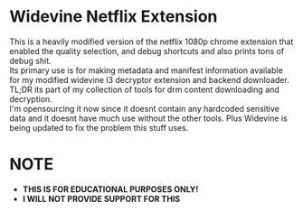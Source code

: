 # Widevine Netflix Extension
This is a heavily modified version of the netflix 1080p chrome extension that enabled the quality selection, and debug shortcuts and also prints tons of debug shit.<br>
Its primary use is for making metadata and manifest information available for my modified widevine l3 decryptor extension and backend downloader.<br>
TL;DR its part of my collection of tools for drm content downloading and decryption.<br>
I'm opensourcing it now since it doesnt contain any hardcoded sensitive data and it doesnt have much use without the other tools. Plus Widevine is being updated to fix the problem this stuff uses.

# NOTE
- **THIS IS FOR EDUCATIONAL PURPOSES ONLY!**
- **I WILL NOT PROVIDE SUPPORT FOR THIS**
